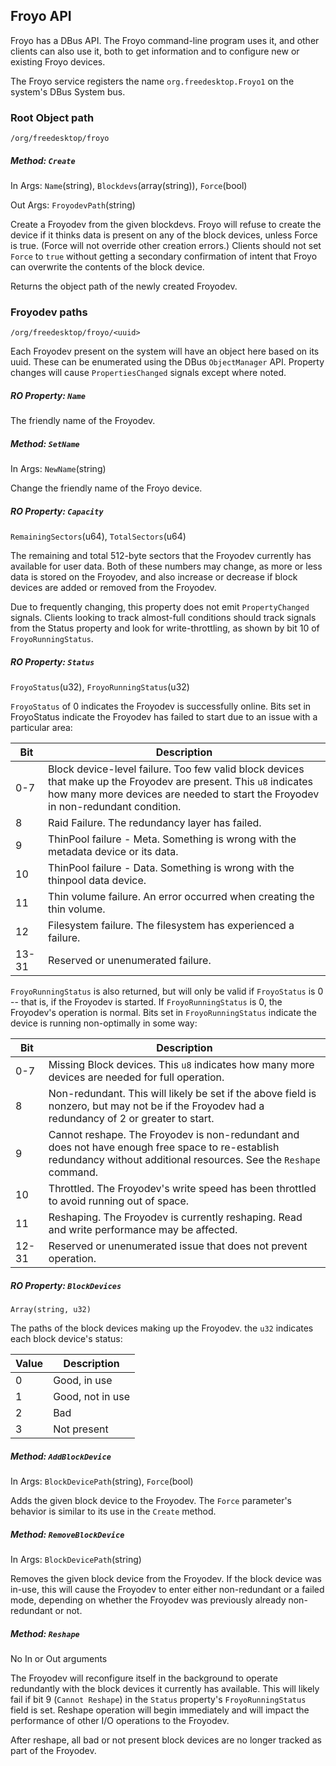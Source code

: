 ## Froyo API

Froyo has a DBus API. The Froyo command-line program uses it, and
other clients can also use it, both to get information and to
configure new or existing Froyo devices.

The Froyo service registers the name `org.freedesktop.Froyo1` on the
system's DBus System bus.

### Root Object path

`/org/freedesktop/froyo`

##### Method: `Create`

In Args: `Name`(string), `Blockdevs`(array(string)), `Force`(bool)

Out Args: `FroyodevPath`(string)

Create a Froyodev from the given blockdevs. Froyo will refuse to
create the device if it thinks data is present on any of the block
devices, unless Force is true. (Force will not override other
creation errors.)
Clients should not set `Force` to `true` without getting a secondary
confirmation of intent that Froyo can overwrite the contents of the
block device.

Returns the object path of the newly created Froyodev.

### Froyodev paths

`/org/freedesktop/froyo/<uuid>`

Each Froyodev present on the system will have an object here based on
its uuid. These can be enumerated using the DBus `ObjectManager` API.
Property changes will cause `PropertiesChanged` signals except where
noted.

##### RO Property: `Name`

The friendly name of the Froyodev.

##### Method: `SetName`

In Args: `NewName`(string)

Change the friendly name of the Froyo device.

##### RO Property: `Capacity`

`RemainingSectors`(u64), `TotalSectors`(u64)

The remaining and total 512-byte sectors that the
Froyodev currently has available for user data. Both of these numbers
may change, as more or less data is stored on the Froyodev, and also
increase or decrease if block devices are added or removed from the
Froyodev.

Due to frequently changing, this property does not emit
`PropertyChanged` signals. Clients looking to track almost-full
conditions should track signals from the Status property and look for
write-throttling, as shown by bit 10 of `FroyoRunningStatus`.

##### RO Property: `Status`

`FroyoStatus`(u32), `FroyoRunningStatus`(u32)

`FroyoStatus` of 0 indicates the Froyodev is successfully online. Bits
set in FroyoStatus indicate the Froyodev has failed to start due to an
issue with a particular area:


| Bit | Description
|-----|----------------
|0-7  |Block device-level failure. Too few valid block devices that make up the Froyodev are present. This `u8` indicates how many more devices are needed to start the Froyodev in non-redundant condition.
|8    |Raid Failure. The redundancy layer has failed.
|9    |ThinPool failure - Meta. Something is wrong with the metadata device or its data.
|10   |ThinPool failure - Data. Something is wrong with the thinpool data device.
|11   |Thin volume failure. An error occurred when creating the thin volume.
|12   |Filesystem failure. The filesystem has experienced a failure.
|13-31|Reserved or unenumerated failure.

`FroyoRunningStatus` is also returned, but will only be valid if
`FroyoStatus` is 0 -- that is, if the Froyodev is started. If
`FroyoRunningStatus` is 0, the Froyodev's operation is normal. Bits set
in `FroyoRunningStatus` indicate the device is running non-optimally in
some way:

| Bit | Description
|-----|----------------
|0-7  |Missing Block devices. This `u8` indicates how many more devices are needed for full operation.
|8    |Non-redundant. This will likely be set if the above field is nonzero, but may not be if the Froyodev had a redundancy of 2 or greater to start.
|9    |Cannot reshape. The Froyodev is non-redundant and does not have enough free space to re-establish redundancy without additional resources. See the `Reshape` command.
|10   |Throttled. The Froyodev's write speed has been throttled to avoid running out of space.
|11   |Reshaping. The Froyodev is currently reshaping. Read and write performance may be affected.
|12-31|Reserved or unenumerated issue that does not prevent operation.

##### RO Property: `BlockDevices`

`Array(string, u32)`

The paths of the block devices making up the Froyodev. the `u32` indicates
each block device's status:

| Value | Description
|-------|----------------
|0      | Good, in use
|1      | Good, not in use
|2      | Bad
|3      | Not present

##### Method: `AddBlockDevice`

In Args: `BlockDevicePath`(string), `Force`(bool)

Adds the given block device to the Froyodev. The `Force` parameter's
behavior is similar to its use in the `Create` method.

##### Method: `RemoveBlockDevice`

In Args: `BlockDevicePath`(string)

Removes the given block device from the Froyodev. If the block device
was in-use, this will cause the Froyodev to enter either non-redundant
or a failed mode, depending on whether the Froyodev was previously
already non-redundant or not.

##### Method: `Reshape`

No In or Out arguments

The Froyodev will reconfigure itself in the background to operate
redundantly with the block devices it currently has available. This
will likely fail if bit 9 (`Cannot Reshape`) in the `Status`
property's `FroyoRunningStatus` field is set. Reshape operation will
begin immediately and will impact the performance of other I/O
operations to the Froyodev.

After reshape, all bad or not present block devices are no longer
tracked as part of the Froyodev.
